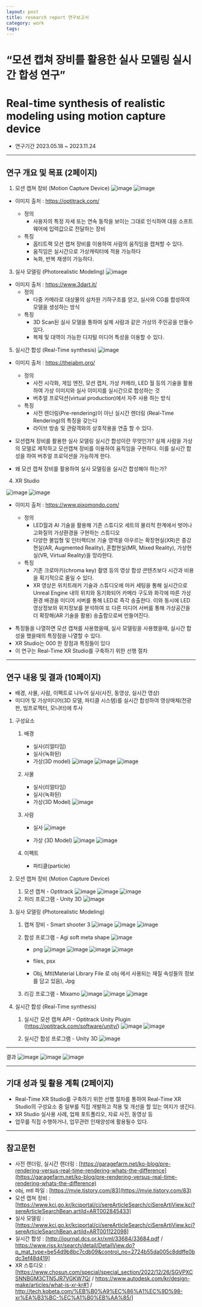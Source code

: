 ```yaml
---
layout: post
title: research report 연구보고서
category: work
tags:
---
```


# “모션 캡쳐 장비를 활용한 실사 모델링 실시간 합성 연구”
# Real-time synthesis of realistic modeling using motion capture device

* 연구기간 2023.05.18 ~ 2023.11.24

---

## 연구 개요 및 목표 (2페이지) 



1. 모션 캡쳐 장비 (Motion Capture Device)
![image](https://github.com/gunug/gunug.github.io/assets/52345276/603ddced-ce40-4ec6-9cce-019f55d67785)
![image](https://github.com/gunug/gunug.github.io/assets/52345276/c9054dee-2750-4d9d-aa7b-bc898003643f)
* 이미지 출처 : https://optitrack.com/

    * 정의
        * 사용자의 특정 자세 또는 연속 동작을 보이는 그대로 인식하여 대응 소프트웨어에 입력값으로 전달하는 장비
    * 특징
        * 옵티트랙 모션 캡쳐 장비를 이용하여 사람의 움직임을 캡쳐할 수 있다.
        * 움직임은 실시간으로 가상캐릭터에 적용 가능하다
        * 녹화, 반복 재생이 가능하다.

3. 실사 모델링 (Photorealistic Modeling)
![image](https://github.com/gunug/gunug.github.io/assets/52345276/a39c5fd1-c5bf-4ba5-aa2b-5b91d4d04fba)
* 이미지 출처 : https://www.3dart.it/
    * 정의
        * 다중 카메라로 대상물의 삼차원 기하구조를 얻고, 실사와 CG를 합성하여 모델을 생성하는 방식
    * 특징
        * 3D Scan된 실사 모델을 통하여 실제 사람과 같은 가상의 주인공을 만들수 있다.
        * 복제 및 대역이 가능한 디지털 미디어 특성을 이용할 수 있다.

5. 실시간 합성 (Real-Time synthesis)
![image](https://github.com/gunug/gunug.github.io/assets/52345276/c28ea064-22d5-48b9-a1b7-af9b74348283)
* 이미지 출처 : https://theiabm.org/

    * 정의
        * 사전 시각화, 게임 엔진, 모션 캡처, 가상 카메라, LED 월 등의 기술을 활용하여 가상 이미지와 실사 이미지를 실시간으로 합성하는 것
        * 버추얼 프로덕션(virtual production)에서 자주 사용 하는 방식
    * 특징
        * 사전 렌더링(Pre-rendering)이 아닌 실시간 렌더링 (Real-Time Rendering)의 특징을 갖는다
        * 라이브 방송 및 관람객와의 상호작용을 연출 할 수 있다.

- 모션캡쳐 장비를 활용한 실사 모델링 실시간 합성이란 무엇인가?
실제 사람을 가상의 모델로 제작하고 모션캡쳐 장비를 이용하여 움직임을 구현하다. 이를 실시간 합성을 하여 버추얼 프로덕션을 가능하게 한다.

- 왜 모션 캡쳐 장비를 활용하여 실사 모델링을 실시간 합성해야 하는가?

4. XR Studio

![image](https://github.com/gunug/gunug.github.io/assets/52345276/6c268e24-aa66-42e8-b0ba-94a0bdf340a9)
![image](https://github.com/gunug/gunug.github.io/assets/52345276/5a37420d-bfe1-458f-a2d3-1dbe3aebf11a)
* 이미지 출처 : https://www.pixomondo.com/

    * 정의
        * LED월과 AI 기술을 활용해 기존 스튜디오 세트의 물리적 한계에서 벗어나 고화질의 가상환경을 구현하는 스튜디오
        * 다양한 몰입형 및 인터랙티브 기술 영역을 아우르는 확장현실(XR)은 증강현실(AR, Augmented Reality), 혼합현실(MR, Mixed Reality), 가상현실(VR, Virtual Reality)을 망라한다.
    * 특징
        * 기존 크로마키(chroma key) 촬영 등의 영상 합성 콘텐츠보다 시간과 비용을 획기적으로 줄일 수 있다.
        * XR 영상은 위치트래커 기술과 스튜디오에 마커 세팅을 통해 실시간으로 Unreal Engine 내의 위치와 동기화되어 카메라 구도와 화각에 따른 가상환경 배경을 미디어 서버를 통해 LED로 즉각 송출한다. 이와 동시에 LED 영상정보와 위치정보를 분석하여 또 다른 미디어 서버를 통해 가상공간을 더 확장해(AR 기술을 활용) 송출함으로써 만들어진다.
- 특징들을 나열하면 모션 캡쳐를 사용했을때, 실사 모델링을 사용했을때, 실시간 합성을 했을때의 특장점을 나열할 수 있다.
- XR Studio는 000 한 장점과 특징들이 있다
- 이 연구는 Real-Time XR Studio를 구축하기 위한 선행 절차

---

## 연구 내용 및 결과 (10페이지)
* 배경, 사물, 사람, 이펙트로 나누어 실사(사진, 동영상, 실시간 영상) 
* 미디어 및 가상미디어(3D 모델, 파티클 시스템)를 실시간 합성하여 영상매체(전광판, 빔프로젝터, 모니터)에 투사

1. 구성요소
    1. 배경
        * 실사(리얼타임)
        * 실사(녹화된)
        * 가상(3D model)
       ![image](https://github.com/gunug/gunug.github.io/assets/52345276/587f8ea0-8970-4ba3-a2c1-48dd3922ce8c)
      ![image](https://github.com/gunug/gunug.github.io/assets/52345276/1fc90d38-905f-4982-8232-b0fb12c88266)
      ![image](https://github.com/gunug/gunug.github.io/assets/52345276/4ad7dc67-abd9-4e1e-b524-3ec3c9b17aca)
    2. 사물
        * 실사(리얼타임)
        * 실사(녹화된)
        * 가상(3D Model)
   ![image](https://github.com/gunug/gunug.github.io/assets/52345276/26a215ca-813a-4874-874d-601fd2671bef)

    3. 사람
        * 실사
       ![image](https://github.com/gunug/gunug.github.io/assets/52345276/67ea7ac6-c8cd-48c8-a2cf-99969b89dffd)

        * 가상 (3D Model)
       ![image](https://github.com/gunug/gunug.github.io/assets/52345276/42fed163-6b34-44a0-a1f0-ac73127d7731)
       ![image](https://github.com/gunug/gunug.github.io/assets/52345276/de5cee44-4fc1-4815-94e5-4e52695421b6)

    4. 이펙트
        * 파티클(particle)
      

1. 모션 캡쳐 장비 (Motion Capture Device)
    1. 모션 캡쳐 - Optitrack
![image](https://github.com/gunug/gunug.github.io/assets/52345276/399624db-6265-432f-b130-83151d99a093)
![image](https://github.com/gunug/gunug.github.io/assets/52345276/3bc8d078-9b89-4c0e-8c34-f85b2c1bf230)
![image](https://github.com/gunug/gunug.github.io/assets/52345276/97886aac-85a9-44e0-8beb-092ee9dad81c)
    3. 처리 프로그램 - Unity 3D
![image](https://github.com/gunug/gunug.github.io/assets/52345276/a8d69e4d-5ddd-4a2a-913e-b8df97647dea)

2. 실사 모델링 (Photorealistic Modeling)
    1. 캡쳐 장비 - Smart shooter 3
![image](https://github.com/gunug/gunug.github.io/assets/52345276/a63871cd-18a2-4408-b6a8-074d1f09ad84)
![image](https://github.com/gunug/gunug.github.io/assets/52345276/e6ba44a5-8b5b-40b7-a0ce-33c3d743f899)
![image](https://github.com/gunug/gunug.github.io/assets/52345276/d25413a0-08ad-4154-a0bd-9a5d6a4147f3)

    3. 합성 프로그램 - Agi soft meta shape
   ![image](https://github.com/gunug/gunug.github.io/assets/52345276/ad86db5c-a76e-49ac-894e-f987a140f46c)
         * png
 ![image](https://github.com/gunug/gunug.github.io/assets/52345276/32264bfc-8893-40d6-be55-1a60c2319596)
![image](https://github.com/gunug/gunug.github.io/assets/52345276/3fbf65af-51f8-4adf-87aa-469fc03f5690)
![image](https://github.com/gunug/gunug.github.io/assets/52345276/292bed0f-e5e9-4d1e-a492-10801d7824b4)
![image](https://github.com/gunug/gunug.github.io/assets/52345276/6e26b3b7-772f-4551-a460-78ee5fea6df7)

        * files, psx
        * Obj, Mtl(Material Library File 로 obj 에서 사용되는 재질 속성들의 정보를 담고 있음), Jpg
    5. 리깅 프로그램 - Mixamo
![image](https://github.com/gunug/gunug.github.io/assets/52345276/6b716819-9bb2-422d-99ac-d2836dde2a39)
![image](https://github.com/gunug/gunug.github.io/assets/52345276/eaadd3a5-0b1b-4bb3-bc60-330b39231d09)
![image](https://github.com/gunug/gunug.github.io/assets/52345276/034094dd-0e15-4495-b02d-86ba3b30c7b3)

3. 실시간 합성 (Real-Time synthesis)
    

   1. 실시간 모션 캡쳐 API - Optitrack Unity Plugin (https://optitrack.com/software/unity/)
![image](https://github.com/gunug/gunug.github.io/assets/52345276/d91dee72-7c9d-4c82-8f92-c57bd519288c)
![image](https://github.com/gunug/gunug.github.io/assets/52345276/b3aa338a-e2ee-408e-b273-bd0a48ada88b)

   3. 실시간 합성 프로그램 - Unity 3D
![image](https://github.com/gunug/gunug.github.io/assets/52345276/6a2e3cf7-82d3-432a-91f5-5bb3d2d9a4ab)

---

결과
![image](https://github.com/gunug/gunug.github.io/assets/52345276/b5aa1e00-cc82-4c04-974d-95d06b300230)
![image](https://github.com/gunug/gunug.github.io/assets/52345276/9807b558-987e-4a86-98d5-311d0f975abd)
![image](https://github.com/gunug/gunug.github.io/assets/52345276/2681031a-ff1a-4645-ad9e-d742c1720fa4)


---

## 기대 성과 및 활용 계획 (2페이지)

* Real-Time XR Studio를 구축하기 위한 선행 절차를 통하여 Real-Time XR Studio의 구성요소 중 일부를 직접 개발하고 적용 및 개선을 할 있는 여지가 생긴다.
* XR Studio 실사용 사례, 업체 포트폴리오, 자료 사진, 동영상 등
* 업무를 직접 수행하거나, 업무관련 인재양성에 활용될수 있다.


---

## 참고문헌
* 사전 렌더링, 실시간 렌더링 : [https://garagefarm.net/ko-blog/pre-rendering-versus-real-time-rendering-whats-the-difference](https://garagefarm.net/ko-blog/pre-rendering-versus-real-time-rendering-whats-the-difference)
* obj, mtl 파일 : [https://mvje.tistory.com/83](https://mvje.tistory.com/83)
* 모션 캡쳐 장비 : [https://www.kci.go.kr/kciportal/ci/sereArticleSearch/ciSereArtiView.kci?sereArticleSearchBean.artiId=ART002845433]
* 실사 모델링 : [https://www.kci.go.kr/kciportal/ci/sereArticleSearch/ciSereArtiView.kci?sereArticleSearchBean.artiId=ART001122098]
* 실시간 합성 : [http://journal.dcs.or.kr/xml/33684/33684.pdf / https://www.riss.kr/search/detail/DetailView.do?p_mat_type=be54d9b8bc7cdb09&control_no=2724b55da005c8ddffe0bdc3ef48d419]
* XR 스튜디오 : [https://www.chosun.com/special/special_section/2022/12/26/SGVPXCSNNBGM3CTN5JR7VGKW7Q/ / https://www.autodesk.com/kr/design-make/articles/what-is-xr-kr#1 / http://tech.kobeta.com/%EB%B0%A9%EC%86%A1%EC%9D%98-xr%EA%B3%BC-%EC%A1%B0%EB%AA%85/]
